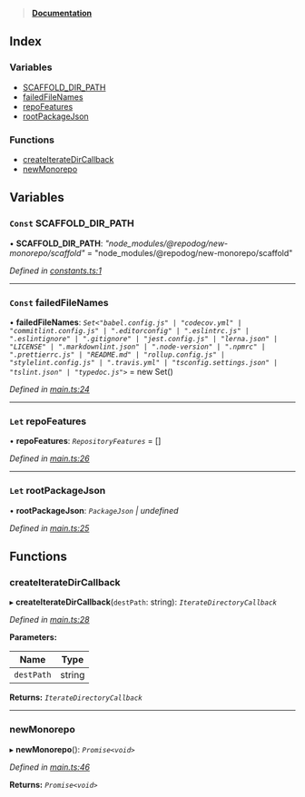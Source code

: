 > **[Documentation](README.md)**

## Index

### Variables

* [SCAFFOLD_DIR_PATH](README.md#const-scaffold_dir_path)
* [failedFileNames](README.md#const-failedfilenames)
* [repoFeatures](README.md#let-repofeatures)
* [rootPackageJson](README.md#let-rootpackagejson)

### Functions

* [createIterateDirCallback](README.md#createiteratedircallback)
* [newMonorepo](README.md#newmonorepo)

## Variables

### `Const` SCAFFOLD_DIR_PATH

• **SCAFFOLD_DIR_PATH**: *"node_modules/@repodog/new-monorepo/scaffold"* = "node_modules/@repodog/new-monorepo/scaffold"

*Defined in [constants.ts:1](https://github.com/dylanaubrey/repodog/blob/dde19e2/packages/new-monorepo/src/constants.ts#L1)*

___

### `Const` failedFileNames

• **failedFileNames**: *`Set<"babel.config.js" | "codecov.yml" | "commitlint.config.js" | ".editorconfig" | ".eslintrc.js" | ".eslintignore" | ".gitignore" | "jest.config.js" | "lerna.json" | "LICENSE" | ".markdownlint.json" | ".node-version" | ".npmrc" | ".prettierrc.js" | "README.md" | "rollup.config.js" | "stylelint.config.js" | ".travis.yml" | "tsconfig.settings.json" | "tslint.json" | "typedoc.js">`* =  new Set<ScaffoldFileName>()

*Defined in [main.ts:24](https://github.com/dylanaubrey/repodog/blob/dde19e2/packages/new-monorepo/src/main.ts#L24)*

___

### `Let` repoFeatures

• **repoFeatures**: *`RepositoryFeatures`* =  []

*Defined in [main.ts:26](https://github.com/dylanaubrey/repodog/blob/dde19e2/packages/new-monorepo/src/main.ts#L26)*

___

### `Let` rootPackageJson

• **rootPackageJson**: *`PackageJson` | undefined*

*Defined in [main.ts:25](https://github.com/dylanaubrey/repodog/blob/dde19e2/packages/new-monorepo/src/main.ts#L25)*

## Functions

###  createIterateDirCallback

▸ **createIterateDirCallback**(`destPath`: string): *`IterateDirectoryCallback`*

*Defined in [main.ts:28](https://github.com/dylanaubrey/repodog/blob/dde19e2/packages/new-monorepo/src/main.ts#L28)*

**Parameters:**

Name | Type |
------ | ------ |
`destPath` | string |

**Returns:** *`IterateDirectoryCallback`*

___

###  newMonorepo

▸ **newMonorepo**(): *`Promise<void>`*

*Defined in [main.ts:46](https://github.com/dylanaubrey/repodog/blob/dde19e2/packages/new-monorepo/src/main.ts#L46)*

**Returns:** *`Promise<void>`*